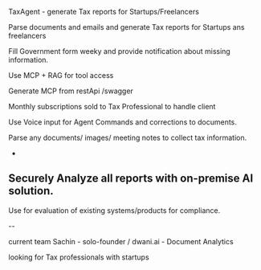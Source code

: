 TaxAgent - generate Tax reports for Startups/Freelancers


Parse documents and emails and generate Tax reports for Startups ans freelancers 


Fill Government form weeky and provide notification about missing information.

Use MCP + RAG for tool access 

Generate MCP from restApi /swagger 

Monthly subscriptions sold to Tax Professional to handle client 

Use Voice input for  Agent Commands and  corrections to documents. 


Parse any documents/ images/ meeting notes to collect tax information.

-
Securely Analyze all reports with on-premise AI solution. 
--

Use for evaluation of existing systems/products for compliance. 


--


current team
Sachin - solo-founder / dwani.ai - Document Analytics 

looking for Tax professionals with startups 
